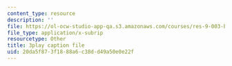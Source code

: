 ```yaml
---
content_type: resource
description: ''
file: https://ol-ocw-studio-app-qa.s3.amazonaws.com/courses/res-9-003-brains-minds-and-machines-summer-course-summer-2015/20da5f873f1888a6c38dd49a50e0e22f_2304740.srt
file_type: application/x-subrip
resourcetype: Other
title: 3play caption file
uid: 20da5f87-3f18-88a6-c38d-d49a50e0e22f
---
```

